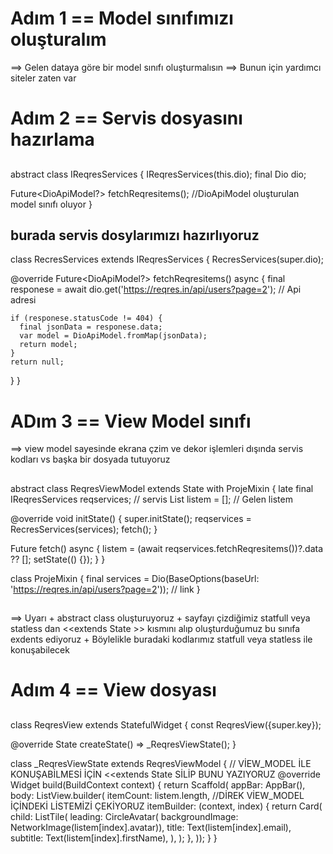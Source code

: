 # Adım 1 == Model sınıfımızı oluşturalım
==> Gelen dataya göre bir model sınıfı oluşturmalısın
==> Bunun için yardımcı siteler zaten var

# Adım 2 == Servis dosyasını hazırlama

##
abstract class IReqresServices {
  IReqresServices(this.dio);
  final Dio dio;

  Future<DioApiModel?> fetchReqresitems();  //DioApiModel oluşturulan model sınıfı oluyor
}

##

## burada servis dosylarımızı hazırlıyoruz

class RecresServices extends IReqresServices {
  RecresServices(super.dio);

  @override
  Future<DioApiModel?> fetchReqresitems() async {
    final responese = await dio.get('https://reqres.in/api/users?page=2'); // Api adresi

    if (responese.statusCode != 404) {
      final jsonData = responese.data;
      var model = DioApiModel.fromMap(jsonData);
      return model;
    }
    return null;
  }
}
##

# ADım 3 == View Model sınıfı

==> view model sayesinde ekrana çzim ve dekor işlemleri dışında servis kodları vs başka bir dosyada tutuyoruz

##
abstract class ReqresViewModel extends State<ReqresView> with ProjeMixin {
  late final IReqresServices reqservices;  // servis
  List<Datum> listem = [];   // Gelen listem
  
  @override
  void initState() {
    super.initState();
    reqservices = RecresServices(services);
    fetch();
  }

  Future<void> fetch() async {
    listem = (await reqservices.fetchReqresitems())?.data ?? [];
    setState(() {});
  }
}

class ProjeMixin {
  final services =
      Dio(BaseOptions(baseUrl: 'https://reqres.in/api/users?page=2')); // link
}
##
==> Uyarı
        + abstract class oluşturuyoruz
        + sayfayı çizdiğimiz statfull veya statless dan <<extends State<ReqresView> >> kısmını alıp oluşturduğumuz bu sınıfa  exdents ediyoruz
        + Böylelikle buradaki kodlarımız statfull veya statless ile konuşabilecek

# Adım 4 == View dosyası


##
class ReqresView extends StatefulWidget {
  const ReqresView({super.key});

  @override
  State<ReqresView> createState() => _ReqresViewState();
}

class _ReqresViewState extends ReqresViewModel { // VİEW_MODEL İLE KONUŞABİLMESİ İÇİN  <<extends State<ReqresView> SİLİP BUNU YAZIYORUZ
  @override
  Widget build(BuildContext context) {
    return Scaffold(
        appBar: AppBar(),
        body: ListView.builder(
          itemCount: listem.length, //DİREK VİEW_MODEL İÇİNDEKİ LİSTEMİZİ ÇEKİYORUZ
          itemBuilder: (context, index) {
            return Card(
              child: ListTile(
                leading: CircleAvatar(
                    backgroundImage: NetworkImage(listem[index].avatar)),
                title: Text(listem[index].email),
                subtitle: Text(listem[index].firstName),
              ),
            );
          },
        ));
  }
}


##